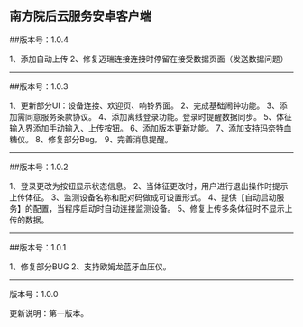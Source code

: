 南方院后云服务安卓客户端
---
##版本号：1.0.4
>
1、添加自动上传
2、修复迈瑞连接连接时停留在接受数据页面（发送数据问题）

---
##版本号：1.0.3
>
1、更新部分UI：设备连接、欢迎页、响铃界面。
2、完成基础闹钟功能。
3、添加需同意服务条款协议。
4、添加离线登录功能。登录时提醒数据同步。
5、体征输入界添加手动输入、上传按钮。
6、添加版本更新功能。
7、添加支持玛奈特血糖仪。
8、修复部分Bug。
9、完善消息提醒。

---
##版本号：1.0.2
>
1、登录更改为按钮显示状态信息。
2、当体征更改时，用户进行退出操作时提示上传体征。
3、监测设备名称和配对码做成可设置形式。
4、提供【自动启动服务】的配置，当程序启动时自动连接监测设备。
5、修复上传多条体征时不显示上传的数据。

---
##版本号：1.0.1
>
1、修复部分BUG
2、支持欧姆龙蓝牙血压仪。

---
版本号：1.0.0
>
更新说明：第一版本。
